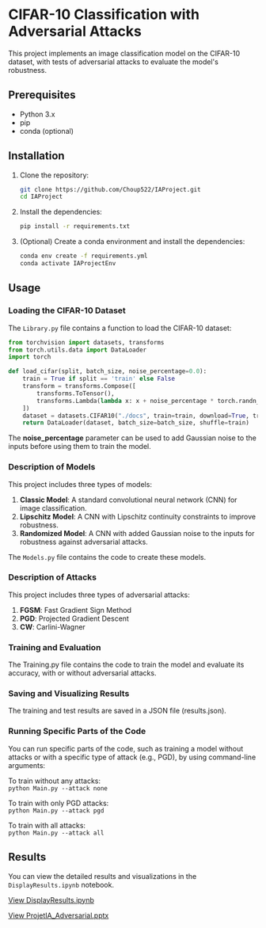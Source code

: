 # CIFAR-10 Classification with Adversarial Attacks

This project implements an image classification model on the CIFAR-10 dataset, with tests of adversarial attacks to evaluate the model's robustness.

## Prerequisites

- Python 3.x
- pip
- conda (optional)

## Installation

1. Clone the repository:

    ```sh
    git clone https://github.com/Choup522/IAProject.git
    cd IAProject
    ```

2. Install the dependencies:

    ```sh
    pip install -r requirements.txt
    ```

3. (Optional) Create a conda environment and install the dependencies:

    ```sh
   conda env create -f requirements.yml
   conda activate IAProjectEnv
    ```

## Usage

### Loading the CIFAR-10 Dataset

The `Library.py` file contains a function to load the CIFAR-10 dataset:

```python
from torchvision import datasets, transforms
from torch.utils.data import DataLoader
import torch

def load_cifar(split, batch_size, noise_percentage=0.0):
    train = True if split == 'train' else False
    transform = transforms.Compose([
        transforms.ToTensor(),
        transforms.Lambda(lambda x: x + noise_percentage * torch.randn_like(x))
    ])
    dataset = datasets.CIFAR10("./docs", train=train, download=True, transform=transform)
    return DataLoader(dataset, batch_size=batch_size, shuffle=train)
```

The **noise_percentage** parameter can be used to add Gaussian noise to the inputs before using them to train the model.

### Description of Models

This project includes three types of models:

1. **Classic Model**: A standard convolutional neural network (CNN) for image classification.
2. **Lipschitz Model**: A CNN with Lipschitz continuity constraints to improve robustness.
3. **Randomized Model**: A CNN with added Gaussian noise to the inputs for robustness against adversarial attacks.

The `Models.py` file contains the code to create these models.

### Description of Attacks

This project includes three types of adversarial attacks:

1. **FGSM**: Fast Gradient Sign Method
2. **PGD**: Projected Gradient Descent
3. **CW**: Carlini-Wagner

### Training and Evaluation

The Training.py file contains the code to train the model and evaluate its accuracy, with or without adversarial attacks.

### Saving and Visualizing Results

The training and test results are saved in a JSON file (results.json).

### Running Specific Parts of the Code

You can run specific parts of the code, such as training a model without attacks or with a specific type of attack (e.g., PGD), by using command-line arguments:  

To train without any attacks:  
```python Main.py --attack none```

To train with only PGD attacks:  
```python Main.py --attack pgd```

To train with all attacks:  
```python Main.py --attack all```

## Results

You can view the detailed results and visualizations in the `DisplayResults.ipynb` notebook.

[View DisplayResults.ipynb](DisplayResults.ipynb)

[View ProjetIA_Adversarial.pptx](ProjetIA_Adversarial.pptx)


